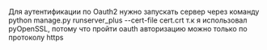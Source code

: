Для аутентификации по Oauth2 нужно запускать сервер через команду python manage.py runserver_plus --cert-file cert.crt т.к я использовал pyOpenSSL, потому что пройти oauth авторизацию можно только по протоколу https
